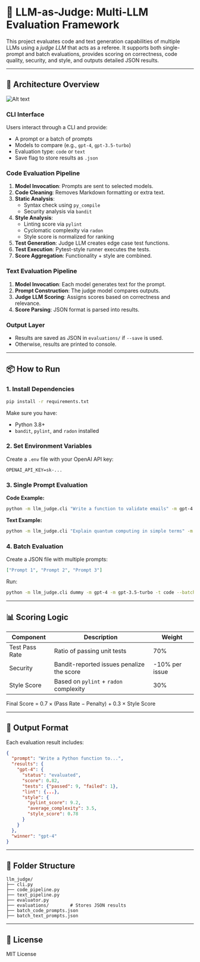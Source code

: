 # 🧠 LLM-as-Judge: Multi-LLM Evaluation Framework

This project evaluates code and text generation capabilities of multiple LLMs using a *judge LLM* that acts as a referee. It supports both single-prompt and batch evaluations, provides scoring on correctness, code quality, security, and style, and outputs detailed JSON results.

---

## 📐 Architecture Overview

![Alt text]("images/flow_digram.png")


### CLI Interface
Users interact through a CLI and provide:
- A prompt or a batch of prompts
- Models to compare (e.g., `gpt-4`, `gpt-3.5-turbo`)
- Evaluation type: `code` or `text`
- Save flag to store results as `.json`

### Code Evaluation Pipeline
1. **Model Invocation**: Prompts are sent to selected models.
2. **Code Cleaning**: Removes Markdown formatting or extra text.
3. **Static Analysis**:
   - Syntax check using `py_compile`
   - Security analysis via `bandit`
4. **Style Analysis**:
   - Linting score via `pylint`
   - Cyclomatic complexity via `radon`
   - Style score is normalized for ranking
5. **Test Generation**: Judge LLM creates edge case test functions.
6. **Test Execution**: Pytest-style runner executes the tests.
7. **Score Aggregation**: Functionality + style are combined.

### Text Evaluation Pipeline
1. **Model Invocation**: Each model generates text for the prompt.
2. **Prompt Construction**: The judge model compares outputs.
3. **Judge LLM Scoring**: Assigns scores based on correctness and relevance.
4. **Score Parsing**: JSON format is parsed into results.

### Output Layer
- Results are saved as JSON in `evaluations/` if `--save` is used.
- Otherwise, results are printed to console.

---

## 📦 How to Run

### 1. Install Dependencies

```bash
pip install -r requirements.txt
```

Make sure you have:
- Python 3.8+
- `bandit`, `pylint`, and `radon` installed

### 2. Set Environment Variables

Create a `.env` file with your OpenAI API key:

```env
OPENAI_API_KEY=sk-...
```

### 3. Single Prompt Evaluation

**Code Example:**
```bash
python -m llm_judge.cli "Write a function to validate emails" -m gpt-4 -m gpt-3.5-turbo -t code --save
```

**Text Example:**
```bash
python -m llm_judge.cli "Explain quantum computing in simple terms" -m gpt-4 -m gpt-3.5-turbo -t text --save
```

### 4. Batch Evaluation

Create a JSON file with multiple prompts:
```json
["Prompt 1", "Prompt 2", "Prompt 3"]
```

Run:
```bash
python -m llm_judge.cli dummy -m gpt-4 -m gpt-3.5-turbo -t code --batch-file path/to/batch.json --save
```

---

## 📊 Scoring Logic

| Component       | Description                                  | Weight |
|----------------|----------------------------------------------|--------|
| Test Pass Rate | Ratio of passing unit tests                  | 70%    |
| Security       | Bandit-reported issues penalize the score    | -10% per issue |
| Style Score    | Based on `pylint` + `radon` complexity        | 30%    |

Final Score = 0.7 × (Pass Rate − Penalty) + 0.3 × Style Score

---

## 📁 Output Format

Each evaluation result includes:

```json
{
  "prompt": "Write a Python function to...",
  "results": {
    "gpt-4": {
      "status": "evaluated",
      "score": 0.82,
      "tests": {"passed": 9, "failed": 1},
      "lint": {...},
      "style": {
        "pylint_score": 9.2,
        "average_complexity": 3.5,
        "style_score": 0.78
      }
    }
  },
  "winner": "gpt-4"
}
```

---

## 📌 Folder Structure

```
llm_judge/
├── cli.py
├── code_pipeline.py
├── text_pipeline.py
├── evaluator.py
├── evaluations/        # Stores JSON results
├── batch_code_prompts.json
├── batch_text_prompts.json
```

---

## 📄 License

MIT License